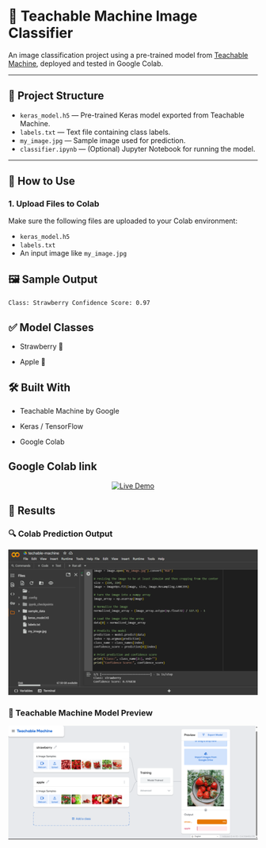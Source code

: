 # 🧠 Teachable Machine Image Classifier

An image classification project using a pre-trained model from [Teachable Machine](https://teachablemachine.withgoogle.com/), deployed and tested in Google Colab.

---

## 📁 Project Structure

- `keras_model.h5` — Pre-trained Keras model exported from Teachable Machine.  
- `labels.txt` — Text file containing class labels.  
- `my_image.jpg` — Sample image used for prediction.  
- `classifier.ipynb` — (Optional) Jupyter Notebook for running the model.  

---

## 🚀 How to Use

### 1. Upload Files to Colab

Make sure the following files are uploaded to your Colab environment:
- `keras_model.h5`
- `labels.txt`
- An input image like `my_image.jpg`

## 🖼️ Sample Output

`Class: Strawberry
Confidence Score: 0.97`

## ✅ Model Classes

- Strawberry 🍓

- Apple 🍎


## 🛠️ Built With

- Teachable Machine by Google

- Keras / TensorFlow

- Google Colab

## Google Colab link
<p align="center">
  <a href="https://colab.research.google.com/drive/1KhOyJOqYUgI-CNguVLW4zHAEdWnKoY3k?usp=sharing" target="_blank">
    <img src="https://img.shields.io/badge/Live-Demo-blue?style=for-the-badge&logo=google-chrome" alt="Live Demo" />
  </a>
</p>


## 📸 Results

### 🔍 Colab Prediction Output

![Colab Result](images/result_colab.png)

### 🧠 Teachable Machine Model Preview

![Teachable Machine](images/result_teachable.png)

